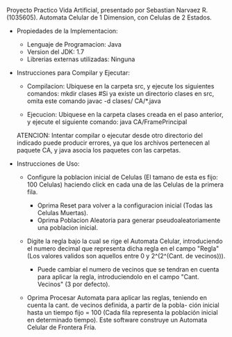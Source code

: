 Proyecto Practico Vida Artificial, presentado por Sebastian Narvaez R. (1035605).
Automata Celular de 1 Dimension, con Celulas de 2 Estados.

- Propiedades de la Implementacion:

	* Lenguaje de Programacion: Java
	* Version del JDK: 1.7
	* Librerias externas utilizadas: Ninguna
	
- Instrucciones para Compilar y Ejecutar:
	* Compilacion: Ubiquese en la carpeta src, y ejecute los siguientes comandos:
		mkdir clases #Si ya existe un directorio clases en src, omita este comando
		javac -d clases/ CA/*.java
		
	* Ejecucion: Ubiquese en la carpeta clases creada en el paso anterior, y ejecute el siguiente comando:
		java CA/FramePrincipal
	
	ATENCION: Intentar compilar o ejecutar desde otro directorio del indicado puede producir errores, ya que los archivos
	pertenecen al paquete CA, y java asocia los paquetes con las carpetas.
	
- Instrucciones de Uso:

	* Configure la poblacion inicial de Celulas (El tamano de esta es fijo: 100 Celulas) haciendo click en cada una de las
	  Celulas de la primera fila.
		- Oprima Reset para volver a la configuracion inicial (Todas las Celulas Muertas).
		- Oprima Poblacion Aleatoria para generar pseudoaleatoriamente una poblacion inicial.
		
	* Digite la regla bajo la cual se rige el Automata Celular, introduciendo el numero decimal que representa dicha regla en
	  el campo "Regla" (Los valores validos son aquellos entre 0 y 2^(2^(Cant. de vecinos))).
		- Puede cambiar el numero de vecinos que se tendran en cuenta para aplicar la regla, introduciendolo en el campo "Cant.
		  Vecinos" (3 por defecto).
		  
	* Oprima Procesar Automata para aplicar las reglas, teniendo en cuenta la cant. de vecinos definida, a partir de la pobla-
	  ción inicial hasta un tiempo fijo = 100 (Cada fila representa la población inicial en determinado tiempo). Este software
	  construye un Automata Celular de Frontera Fría.
